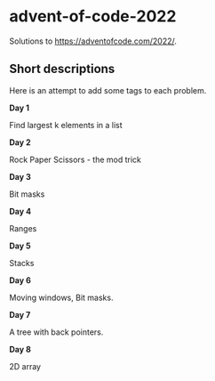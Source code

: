 # advent-of-code-2022

Solutions to <https://adventofcode.com/2022/>.

## Short descriptions 

Here is an attempt to add some tags to each problem.

**Day 1**

Find largest k elements in a list

**Day 2**

Rock Paper Scissors - the mod trick

**Day 3**

Bit masks

**Day 4**

Ranges

**Day 5**

Stacks

**Day 6**

Moving windows, Bit masks.

**Day 7**

A tree with back pointers.

**Day 8**

2D array

